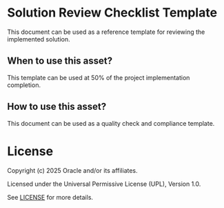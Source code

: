# Solution Review Checklist Template

This document can be used as a reference template for reviewing the implemented solution.

## When to use this asset?

This template can be used at 50% of the project implementation completion. 

## How to use this asset?

This document can be used as a quality check and compliance template. 

# License

Copyright (c) 2025 Oracle and/or its affiliates.

Licensed under the Universal Permissive License (UPL), Version 1.0.

See [LICENSE](https://github.com/oracle-devrel/technology-engineering/blob/main/LICENSE) for more details.
